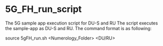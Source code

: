 # 5G_FH_run_script
The 5G sample app execution script for DU-S and RU
The script executes the sample-app as DU-S and RU. The command format is as following: 

source 5gFH_run.sh <DPMAC-1> <DPMAC-2> <Numerology_Folder> <DU/RU>

